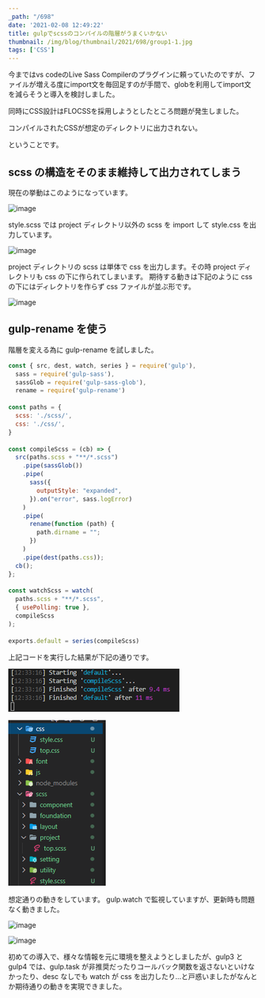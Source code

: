 ```yaml
---
_path: "/698"
date: '2021-02-08 12:49:22'
title: gulpでscssのコンパイルの階層がうまくいかない
thumbnail: /img/blog/thumbnail/2021/698/group1-1.jpg
tags: ['CSS']
---
```

今まではvs codeのLive Sass Compilerのプラグインに頼っていたのですが、ファイルが増える度にimport文を毎回足すのが手間で、globを利用してimport文を減らそうと導入を検討しました。

同時にCSS設計はFLOCSSを採用しようとしたところ問題が発生しました。

コンパイルされたCSSが想定のディレクトリに出力されない。

ということです。

## scss の構造をそのまま維持して出力されてしまう

現在の挙動はこのようになっています。


![image](/img/blog/contents/2021/02/1.jpg)

style.scss では project ディレクトリ以外の scss を import して style.css を出力しています。

![image](/img/blog/contents/2021/02/image-4.png)

project ディレクトリの scss は単体で css を出力します。その時 project ディレクトリも css の下に作られてしまいます。
期待する動きは下記のように css の下にはディレクトリを作らず css ファイルが並ぶ形です。

![image](/img/blog/contents/2021/02/1-6.jpg)

## gulp-rename を使う

階層を変える為に gulp-rename を試しました。

```javascript
const { src, dest, watch, series } = require('gulp'),
  sass = require('gulp-sass'),
  sassGlob = require('gulp-sass-glob'),
  rename = require('gulp-rename')

const paths = {
  scss: './scss/',
  css: './css/',
}

const compileScss = (cb) => {
  src(paths.scss + "**/*.scss")
    .pipe(sassGlob())
    .pipe(
      sass({
        outputStyle: "expanded",
      }).on("error", sass.logError)
    )
    .pipe(
      rename(function (path) {
        path.dirname = "";
      })
    )
    .pipe(dest(paths.css));
  cb();
};

const watchScss = watch(
  paths.scss + "**/*.scss",
  { usePolling: true },
  compileScss
);

exports.default = series(compileScss)
```

上記コードを実行した結果が下記の通りです。

![](../../../../images/2021/02/image.png)

![](../../../../images/2021/02/image-1.png)

想定通りの動きをしています。
gulp.watch で監視していますが、更新時も問題なく動きました。

![image](/img/blog/contents/2021/02/image-2.png)

![image](/img/blog/contents/2021/02/image-3.png)

初めての導入で、様々な情報を元に環境を整えようとしましたが、gulp3 と gulp4 では、gulp.task が非推奨だったりコールバック関数を返さないといけなかったり、desc なしでも watch が css を出力したり…と戸惑いましたがなんとか期待通りの動きを実現できました。
